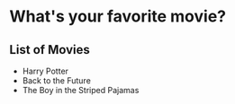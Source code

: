 # What's your favorite movie?

## List of Movies  
- Harry Potter    
- Back to the Future
- The Boy in the Striped Pajamas

